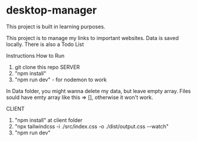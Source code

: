 # desktop-manager
This project is built in learning purposes.

This project is to manage my links to important websites. Data is saved locally. 
There is also a Todo List

Instructions How to Run
1. git clone this repo
SERVER
1. "npm install"
2. "npm run dev" - for nodemon to work

In Data folder, you might wanna delete my data, but leave empty array. Files sould have emty array like this => [], otherwise it won't work. 

CLIENT
1. "npm install" at client folder
2.  "npx tailwindcss -i ./src/index.css -o ./dist/output.css --watch"
3.  "npm run dev"



